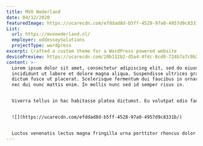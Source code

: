 ```yaml
---
title: MVO Nederland
date: 04/12/2020
featuredImage: https://ucarecdn.com/efddad8d-b5ff-4528-97a0-4957d9c8331b/
List:
  url: https://mvonederland.nl/
  employer: oddesseySolutions
  projectType: wordpress
excerpt: Crafted a custom theme for a WordPress powered website
devicePreview: https://ucarecdn.com/20b112b2-d5a4-4fdc-8cd0-724b7a7c9b21/
content: >-
  Lorem ipsum dolor sit amet, consectetur adipiscing elit, sed do eiusmod tempor
  incididunt ut labore et dolore magna aliqua. Suspendisse ultrices gravida
  dictum fusce ut placerat. Scelerisque fermentum dui faucibus in ornare. Enim
  nec dui nunc mattis enim. In mollis nunc sed id semper risus in.


  Viverra tellus in hac habitasse platea dictumst. Eu volutpat odio facilisis mauris sit amet massa. Risus quis varius quam quisque id diam vel quam elementum. Nec nam aliquam sem et tortor consequat id. Sed tempus urna et pharetra pharetra massa. Pellentesque habitant morbi tristique senectus.


  ![](https://ucarecdn.com/efddad8d-b5ff-4528-97a0-4957d9c8331b/)


  Luctus venenatis lectus magna fringilla urna porttitor rhoncus dolor. Auctor neque vitae tempus quam pellentesque. Amet justo donec enim diam vulputate. In iaculis nunc sed augue lacus viverra.
---
```

